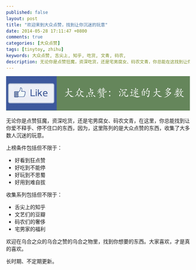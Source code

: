 ```yaml
---
published: false
layout: post
title: "欢迎来到大众点赞，找到让你沉迷的玩意"
date: 2014-05-28 17:11:47 +0800
comments: true
categories: [大众点赞]
tags: [tinytoy, zhihu]
keywords: 大众点赞, 舌尖上, 知乎, 吃货, 文青, 码农, 
description: 无论你是点赞狂魔，资深吃货，还是宅男腐女、码农文青，你总能在这找到让你爱不释手的东西，因为这里陈列了大众点赞的东西，收集了大多数人沉迷的玩意。
---
```


![大众点赞](/images/2014/06/like_lessfun_about_title.png)

<!--more-->

无论你是点赞狂魔，资深吃货，还是宅男腐女、码农文青，在这里，你总能找到让你爱不释手、停不住口的东西，因为，这里陈列的是大众点赞的东西，收集了大多数人沉迷的玩意。

上榜条件包括但不限于：

* 好看到狂点赞
* 好吃到不能停
* 好玩到不思蜀
* 好用到难自拔

收集系列包括但不限于：

* 舌尖上的知乎
* 文艺们的豆瓣
* 码农们的奢侈
* 宅男家的福利

欢迎在乌合之众的乌合之赞的乌合之物里，找到你想要的东西。大家喜欢，才是真的喜欢。

长时期、不定期更新。